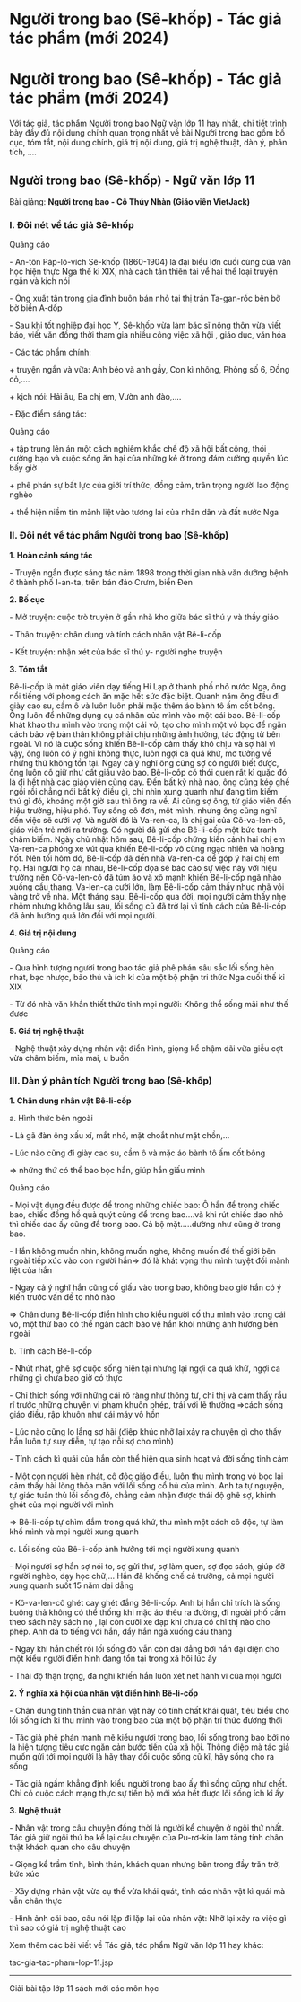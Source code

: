 # Người trong bao (Sê-khốp) - Tác giả tác phẩm (mới 2024)

# Người trong bao (Sê-khốp) - Tác giả tác phẩm (mới 2024)

Với tác giả, tác phẩm Người trong bao Ngữ văn lớp 11 hay nhất, chi tiết trình bày đầy đủ nội dung chính quan trọng nhất về bài Người trong bao gồm bố cục, tóm tắt, nội dung chính, giá trị nội dung, giá trị nghệ thuật, dàn ý, phân tích, ....

## Người trong bao (Sê-khốp) - Ngữ văn lớp 11

Bài giảng: **Người trong bao - Cô Thúy Nhàn (Giáo viên VietJack)**

### I. Đôi nét về tác giả Sê-khốp

Quảng cáo

\- An-tôn Páp-lô-vích Sê-khốp (1860-1904) là đại biểu lớn cuối cùng của văn học hiện thực Nga thế kỉ XIX, nhà cách tân thiên tài về hai thể loại truyện ngắn và kịch nói 

\- Ông xuất tân trong gia đình buôn bán nhỏ tại thị trấn Ta-gan-rốc bên bờ bờ biển A-dốp 

\- Sau khi tốt nghiệp đại học Y, Sê-khốp vừa làm bác sĩ nông thôn vừa viết báo, viết văn đồng thời tham gia nhiều công việc xã hội , giáo dục, văn hóa 

\- Các tác phẩm chính: 

\+ truyện ngắn và vừa: Anh béo và anh gầy, Con kì nhông, Phòng số 6, Đồng cỏ,.... 

\+ kịch nói: Hải âu, Ba chị em, Vườn anh đào,.... 

\- Đặc điểm sáng tác: 

Quảng cáo

\+ tập trung lên án một cách nghiêm khắc chế độ xã hội bất công, thói cường bạo và cuộc sống ăn hại của những kẻ ở trong đám cường quyền lúc bấy giờ 

\+ phê phán sự bất lực của giới trí thức, đồng cảm, trân trọng người lao động nghèo 

\+ thể hiện niềm tin mãnh liệt vào tương lai của nhân dân và đất nước Nga 

### II. Đôi nét về tác phẩm Người trong bao (Sê-khốp)

**1\. Hoàn cảnh sáng tác**

\- Truyện ngắn được sáng tác năm 1898 trong thời gian nhà văn dưỡng bệnh ở thành phố I-an-ta, trên bán đảo Crưm, biển Đen 

**2\. Bố cục**

\- Mở truyện: cuộc trò truyện ở gần nhà kho giữa bác sĩ thú y và thầy giáo 

\- Thân truyện: chân dung và tính cách nhân vật Bê-li-cốp 

\- Kết truyện: nhận xét của bác sĩ thú y- người nghe truyện 

**3\. Tóm tắt**

Bê-li-cốp là một giáo viên dạy tiếng Hi Lạp ở thành phố nhỏ nước Nga, ông nổi tiếng với phong cách ăn mặc hết sức đặc biệt. Quanh năm ông đều đi giày cao su, cầm ô và luôn luôn phải mặc thêm áo bành tô ấm cốt bông. Ông luôn để những dụng cụ cá nhân của mình vào một cái bao. Bê-li-cốp khát khao thu mình vào trong một cái vỏ, tạo cho mình một vỏ bọc để ngăn cách bảo vệ bản thân không phải chịu những ảnh hưởng, tác động từ bên ngoài. Vì nó là cuộc sống khiến Bê-li-cốp cảm thấy khó chịu và sợ hãi vì vậy, ông luôn có ý nghĩ không thực, luôn ngợi ca quá khứ, mơ tưởng về những thứ không tồn tại. Ngay cả ý nghĩ ông cũng sợ có người biết được, ông luôn cố giữ như cất giấu vào bao. Bê-li-cốp có thói quen rất kì quặc đó là đi hết nhà các giáo viên cùng dạy. Đến bất kỳ nhà nào, ông cũng kéo ghế ngồi rồi chẳng nói bất kỳ điều gì, chỉ nhìn xung quanh như đang tìm kiếm thứ gì đó, khoảng một giờ sau thì ông ra về. Ai cũng sợ ông, từ giáo viên đến hiệu trưởng, hiệu phó. Tuy sống cô đơn, một mình, nhưng ông cũng nghĩ đến việc sẽ cưới vợ. Và người đó là Va-ren-ca, là chị gái của Cô-va-len-cô, giáo viên trẻ mới ra trường. Có người đã gửi cho Bê-li-cốp một bức tranh châm biếm. Ngày chủ nhật hôm sau, Bê-li-cốp chứng kiến cảnh hai chị em Va-ren-ca phóng xe vút qua khiến Bê-li-cốp vô cùng ngạc nhiên và hoảng hốt. Nên tối hôm đó, Bê-li-cốp đã đến nhà Va-ren-ca để góp ý hai chị em họ. Hai người họ cãi nhau, Bê-li-cốp dọa sẽ báo cáo sự việc này với hiệu trưởng nên Cô-va-len-cô đã túm áo và xô mạnh khiến Bê-li-cốp ngã nhào xuống cầu thang. Va-len-ca cười lớn, làm Bê-li-cốp cảm thấy nhục nhã vội vàng trở về nhà. Một tháng sau, Bê-li-cốp qua đời, mọi người cảm thấy nhẹ nhõm nhưng không lâu sau, lối sống cũ đã trở lại vì tính cách của Bê-li-cốp đã ảnh hưởng quá lớn đối với mọi người. 

**4\. Giá trị nội dung**

Quảng cáo

\- Qua hình tượng người trong bao tác giả phê phán sâu sắc lối sống hèn nhát, bạc nhược, bảo thủ và ích kỉ của một bộ phận tri thức Nga cuối thế kỉ XIX 

\- Từ đó nhà văn khẩn thiết thức tỉnh mọi người: Không thể sống mãi như thế được 

**5\. Giá trị nghệ thuật**

\- Nghệ thuật xây dựng nhân vật điển hình, giọng kể chậm dãi vừa giễu cợt vừa châm biếm, mỉa mai, u buồn 

### III. Dàn ý phân tích Người trong bao (Sê-khốp)

**1\. Chân dung nhân vật Bê-li-cốp**

a. Hình thức bên ngoài 

\- Là gã đàn ông xấu xí, mắt nhỏ, mặt choắt như mặt chồn,... 

\- Lúc nào cũng đi giày cao su, cầm ô và mặc áo bành tô ấm cốt bông 

⇒ những thứ có thể bao bọc hắn, giúp hắn giấu mình 

Quảng cáo

\- Mọi vật dụng đều được để trong những chiếc bao: Ô hắn để trong chiếc bao, chiếc đồng hồ quả quýt cũng để trong bao....và khi rút chiếc dao nhỏ thì chiếc dao ấy cũng để trong bao. Cả bộ mặt.....dường như cũng ở trong bao. 

\- Hắn không muốn nhìn, không muốn nghe, không muốn để thế giới bên ngoài tiếp xúc vào con người hắn⇒ đó là khát vọng thu mình tuyệt đối mãnh liệt của hắn 

\- Ngay cả ý nghĩ hắn cũng cố giấu vào trong bao, không bao giờ hắn có ý kiến trước vấn đề to nhỏ nào 

⇒ Chân dung Bê-li-cốp điển hình cho kiểu người cố thu mình vào trong cái vỏ, một thứ bao có thể ngăn cách bảo vệ hắn khỏi những ảnh hưởng bên ngoài 

b. Tính cách Bê-li-cốp 

\- Nhút nhát, ghê sợ cuộc sống hiện tại nhưng lại ngợi ca quá khứ, ngợi ca những gì chưa bao giờ có thực 

\- Chỉ thích sống với những cái rõ ràng như thông tư, chỉ thị và cảm thấy rầu rĩ trước những chuyện vi phạm khuôn phép, trái với lẽ thường ⇒cách sống giáo điều, rập khuôn như cái máy vô hồn 

\- Lúc nào cũng lo lắng sợ hãi (điệp khúc nhỡ lại xảy ra chuyện gì cho thấy hắn luôn tự suy diễn, tự tạo nỗi sợ cho mình) 

\- Tính cách kì quái của hắn còn thể hiện qua sinh hoạt và đời sống tình cảm 

\- Một con người hèn nhát, cô độc giáo điều, luôn thu mình trong vỏ bọc lại cảm thấy hài lòng thỏa mãn với lối sống cổ hủ của mình. Anh ta tự nguyện, tự giác tuân thủ lối sống đó, chẳng cảm nhận được thái độ ghê sợ, khinh ghét của mọi người với mình 

⇒ Bê-li-cốp tự chìm đắm trong quá khứ, thu mình một cách cô độc, tự làm khổ mình và mọi người xung quanh 

c. Lối sống của Bê-li-cốp ảnh hưởng tới mọi người xung quanh 

\- Mọi người sợ hắn sợ nói to, sợ gửi thư, sợ làm quen, sợ đọc sách, giúp đỡ người nghèo, dạy học chữ,... Hắn đã khống chế cả trường, cả mọi người xung quanh suốt 15 năm dai dẳng 

\- Kô-va-len-cô ghét cay ghét đắng Bê-li-cốp. Anh bị hắn chỉ trích là sống buông thả không có thể thống khi mặc áo thêu ra đường, đi ngoài phố cầm theo sách này sách nọ , lại còn cưỡi xe đạp khi chưa có chỉ thị nào cho phép. Anh đã to tiếng với hắn, đẩy hắn ngã xuống cầu thang 

\- Ngay khi hắn chết rồi lối sống đó vẫn còn dai dẳng bởi hắn đại diện cho một kiểu người điển hình đang tồn tại trong xã hôi lúc ấy 

\- Thái độ thận trọng, đa nghi khiến hắn luôn xét nét hành vi của mọi người 

**2\. Ý nghĩa xã hội của nhân vật điển hình Bê-li-cốp**

\- Chân dung tinh thần của nhân vật này có tính chất khái quát, tiêu biểu cho lối sống ích kỉ thu mình vào trong bao của một bộ phận trí thức đương thời 

\- Tác giả phê phán mạnh mẽ kiểu người trong bao, lối sống trong bao bởi nó là hiện tượng tiêu cực ngăn cản bước tiến của xã hội. Thông điệp mà tác giả muốn gửi tới mọi người là hãy thay đổi cuộc sống cũ kĩ, hãy sống cho ra sống 

\- Tác giả ngầm khẳng định kiểu người trong bao ấy thì sống cũng như chết. Chỉ có cuộc cách mạng thực sự tiến bộ mới xóa hết được lối sống ích kỉ ấy 

**3\. Nghệ thuật**

\- Nhân vật trong câu chuyện đồng thời là người kể chuyện ở ngôi thứ nhất. Tác giả giữ ngôi thứ ba kể lại câu chuyện của Pu-rơ-kin làm tăng tính chân thật khách quan cho câu chuyện 

\- Giọng kể trầm tĩnh, bình thản, khách quan nhưng bên trong đầy trăn trở, bức xúc 

\- Xây dựng nhân vật vừa cụ thể vừa khái quát, tính các nhân vật kì quái mà vẫn chân thực 

\- Hình ảnh cái bao, câu nói lặp đi lặp lại của nhân vật: Nhỡ lại xảy ra việc gì thì sao có giá trị nghệ thuật cao 

Xem thêm các bài viết về Tác giả, tác phẩm Ngữ văn lớp 11 hay khác:

tac-gia-tac-pham-lop-11.jsp

* * *

Giải bài tập lớp 11 sách mới các môn học

